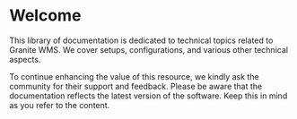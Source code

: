 # Welcome

This library of documentation is dedicated to technical topics related to Granite WMS. We cover setups, configurations, and various other technical aspects.

To continue enhancing the value of this resource, we kindly ask the community for their support and feedback.
Please be aware that the documentation reflects the latest version of the software. Keep this in mind as you refer to the content.